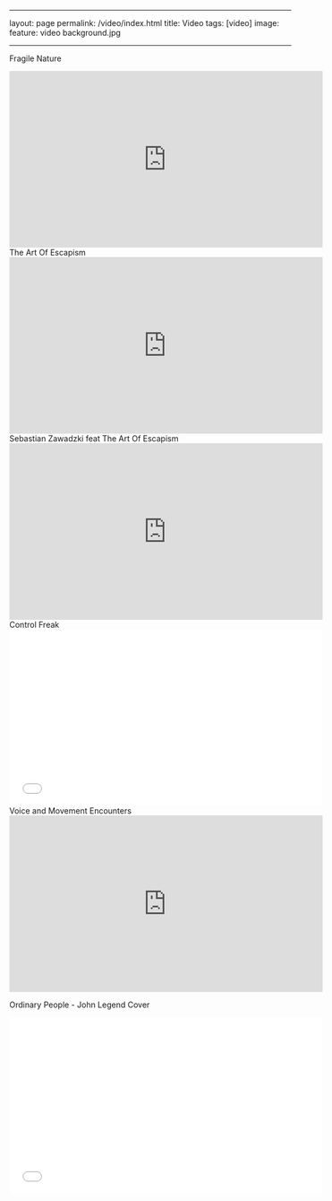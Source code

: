

---
layout: page
permalink: /video/index.html
title: Video
tags: [video]
image:
  feature: video background.jpg

---
Fragile Nature

<iframe width="560" height="315" src="https://www.youtube.com/embed/XBCUqQEWjk0" frameborder="0" allow="autoplay; encrypted-media" allowfullscreen></iframe>
<br>
The Art Of Escapism

<iframe width="560" height="315" src="https://www.youtube.com/embed/bcHuqlC4WdY" frameborder="0" allow="autoplay; encrypted-media" allowfullscreen></iframe>
<br>
Sebastian Zawadzki feat The Art Of Escapism

<iframe width="560" height="315" src="https://www.youtube.com/embed/Th4yvMlt5Lo" frameborder="0" allow="autoplay; encrypted-media" allowfullscreen></iframe>
<br>
Control Freak

<iframe width="560" height="315" src="//www.youtube.com/embed/x5agDR4p_Vg" frameborder="0" allowfullscreen></iframe>
<br>
Voice and Movement Encounters
<iframe width="560" height="315" src="https://www.youtube.com/embed/iDKq-TfG5Q0" frameborder="0" allow="autoplay; encrypted-media" allowfullscreen></iframe>
<br>

Ordinary People - John Legend Cover

<iframe width="560" height="315" src="//www.youtube.com/embed/_2O9Oqz6PgM" frameborder="0" allowfullscreen></iframe>

